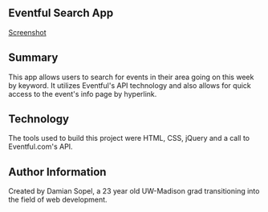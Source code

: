 ## Eventful Search App

[Screenshot](http://imgur.com/a/BR5tF)

## Summary

This app allows users to search for events in their area going on this week by keyword. It utilizes Eventful's API technology and also allows for quick access to the event's info page by hyperlink.

## Technology

The tools used to build this project were HTML, CSS, jQuery and a call to Eventful.com's API.

## Author Information

Created by Damian Sopel, a 23 year old UW-Madison grad transitioning into the field of web development.